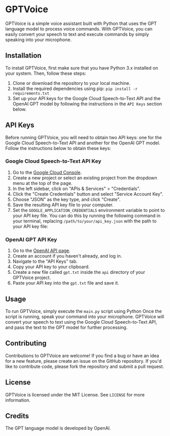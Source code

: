 # GPTVoice

GPTVoice is a simple voice assistant built with Python that uses the GPT language model to process voice commands. With GPTVoice, you can easily convert your speech to text and execute commands by simply speaking into your microphone.

## Installation

To install GPTVoice, first make sure that you have Python 3.x installed on your system. Then, follow these steps:

1. Clone or download the repository to your local machine.
2. Install the required dependencies using pip: `pip install -r requirements.txt`
3. Set up your API keys for the Google Cloud Speech-to-Text API and the OpenAI GPT model by following the instructions in the `API Keys` section below.

## API Keys

Before running GPTVoice, you will need to obtain two API keys: one for the Google Cloud Speech-to-Text API and another for the OpenAI GPT model. Follow the instructions below to obtain these keys:

### Google Cloud Speech-to-Text API Key

1. Go to the [Google Cloud Console](https://console.cloud.google.com/).
2. Create a new project or select an existing project from the dropdown menu at the top of the page.
3. In the left sidebar, click on "APIs & Services" > "Credentials".
4. Click the "Create Credentials" button and select "Service Account Key".
5. Choose "JSON" as the key type, and click "Create".
6. Save the resulting API key file to your computer.
7. Set the `GOOGLE_APPLICATION_CREDENTIALS` environment variable to point to your API key file. You can do this by running the following command in your terminal, replacing `/path/to/your/api_key.json` with the path to your API key file:




### OpenAI GPT API Key

1. Go to the [OpenAI API page](https://beta.openai.com/docs/api-reference).
2. Create an account if you haven't already, and log in.
3. Navigate to the "API Keys" tab.
4. Copy your API key to your clipboard.
5. Create a new file called `gpt.txt` inside the `api` directory of your GPTVoice project.
6. Paste your API key into the `gpt.txt` file and save it.

## Usage

To run GPTVoice, simply execute the `main.py` script using Python
Once the script is running, speak your command into your microphone. GPTVoice will convert your speech to text using the Google Cloud Speech-to-Text API, and pass the text to the GPT model for further processing.

## Contributing

Contributions to GPTVoice are welcome! If you find a bug or have an idea for a new feature, please create an issue on the GitHub repository. If you'd like to contribute code, please fork the repository and submit a pull request.

## License

GPTVoice is licensed under the MIT License. See `LICENSE` for more information.

## Credits

The GPT language model is developed by OpenAI.



